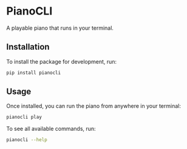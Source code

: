 # PianoCLI

A playable piano that runs in your terminal.

## Installation

To install the package for development, run:

```bash
pip install pianocli 
````

## Usage

Once installed, you can run the piano from anywhere in your terminal:

```bash
pianocli play
```

To see all available commands, run:

```bash
pianocli --help
```

